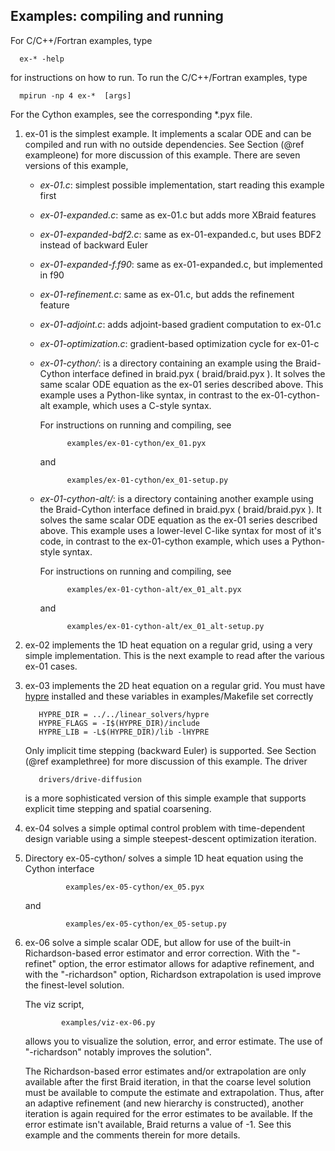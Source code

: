 ## Examples: compiling and running
<!--
  - Copyright (c) 2013, Lawrence Livermore National Security, LLC. 
  - Produced at the Lawrence Livermore National Laboratory. Written by 
  - Jacob Schroder, Rob Falgout, Tzanio Kolev, Ulrike Yang, Veselin 
  - Dobrev, et al. LLNL-CODE-660355. All rights reserved.
  - 
  - This file is part of XBraid. For support, post issues to the XBraid Github page.
  - 
  - This program is free software; you can redistribute it and/or modify it under
  - the terms of the GNU General Public License (as published by the Free Software
  - Foundation) version 2.1 dated February 1999.
  - 
  - This program is distributed in the hope that it will be useful, but WITHOUT ANY
  - WARRANTY; without even the IMPLIED WARRANTY OF MERCHANTABILITY or FITNESS FOR A
  - PARTICULAR PURPOSE. See the terms and conditions of the GNU General Public
  - License for more details.
  - 
  - You should have received a copy of the GNU Lesser General Public License along
  - with this program; if not, write to the Free Software Foundation, Inc., 59
  - Temple Place, Suite 330, Boston, MA 02111-1307 USA
 -->

For C/C++/Fortran examples, type

      ex-* -help

for instructions on how to run.  To run the C/C++/Fortran examples, type
   
      mpirun -np 4 ex-*  [args]

For the Cython examples, see the corresponding *.pyx file. 



1. ex-01 is the simplest example.  It implements a scalar ODE and can be
  compiled and run with no outside dependencies.  See Section (@ref exampleone)
  for more discussion of this example.  There are seven versions of this example,
  
    + *ex-01.c*:  simplest possible implementation, start reading this example first
    
    + *ex-01-expanded.c*:  same as ex-01.c but adds more XBraid features
    
    + *ex-01-expanded-bdf2.c*:  same as ex-01-expanded.c, but uses BDF2 instead 
      of backward Euler
    
    + *ex-01-expanded-f.f90*:  same as ex-01-expanded.c, but implemented in f90

    + *ex-01-refinement.c*: same as ex-01.c, but adds the refinement feature

    + *ex-01-adjoint.c*: adds adjoint-based gradient computation to ex-01.c

    + *ex-01-optimization.c*: gradient-based optimization cycle for ex-01-c

    + *ex-01-cython/*: is a  directory containing an example using the Braid-Cython
       interface defined in braid.pyx ( braid/braid.pyx ).  It solves the same
       scalar ODE equation as the ex-01 series described above.  This example uses
       a Python-like syntax, in contrast to the ex-01-cython-alt example, which uses
       a C-style syntax.
    
       For instructions on running and compiling, see 
       
                examples/ex-01-cython/ex_01.pyx
       
       and
       
                examples/ex-01-cython/ex_01-setup.py
   
    + *ex-01-cython-alt/*: is a directory containing another example using the
      Braid-Cython interface defined in braid.pyx ( braid/braid.pyx ).  It solves
      the same scalar ODE equation as the ex-01 series described above.  This example
      uses a lower-level C-like syntax for most of it's code, in contrast to the 
      ex-01-cython example, which uses a Python-style syntax.  
      
      For instructions on running and compiling, see
      
                examples/ex-01-cython-alt/ex_01_alt.pyx
      
      and
      
                examples/ex-01-cython-alt/ex_01_alt-setup.py
   
2. ex-02 implements the 1D heat equation on a regular grid, using a very simple
   implementation.  This is the next example to read after the various ex-01
   cases.

3. ex-03 implements the 2D heat equation on a regular grid.  You must have
   [hypre](https://computation.llnl.gov/project/linear_solvers/software.php)
   installed and these variables in examples/Makefile set correctly
    
          HYPRE_DIR = ../../linear_solvers/hypre
          HYPRE_FLAGS = -I$(HYPRE_DIR)/include
          HYPRE_LIB = -L$(HYPRE_DIR)/lib -lHYPRE

   Only implicit time stepping (backward Euler) is supported.  See Section
   (@ref examplethree) for more discussion of this example.  The driver

          drivers/drive-diffusion
   
   is a more sophisticated version of this simple example that supports
   explicit time stepping and spatial coarsening.

4. ex-04 solves a simple optimal control problem with time-dependent design variable
   using a simple steepest-descent optimization iteration.  
   
5. Directory ex-05-cython/  solves a simple 1D heat equation using the Cython interface 
   
                examples/ex-05-cython/ex_05.pyx
      
      and
      
                examples/ex-05-cython/ex_05-setup.py

6. ex-06 solve a simple scalar ODE, but allow for use of the built-in
   Richardson-based error estimator and error correction.  With the "-refinet"
   option, the error estimator allows for adaptive refinement, and with the
   "-richardson" option, Richardson extrapolation is used improve the
   finest-level solution. 

   The viz script, 
               
               examples/viz-ex-06.py
   
   allows you to visualize the solution, error, and error estimate.  The use of
   "-richardson" notably improves the solution".
    
   The Richardson-based error estimates and/or extrapolation are only available
   after the first Braid iteration, in that the coarse level solution must be
   available to compute the estimate and extrapolation.  Thus, after an
   adaptive refinement (and new hierarchy is constructed), another iteration is
   again required for the error estimates to be available.  If the error
   estimate isn't available, Braid returns a value of -1.  See this example and
   the comments therein for more details.

